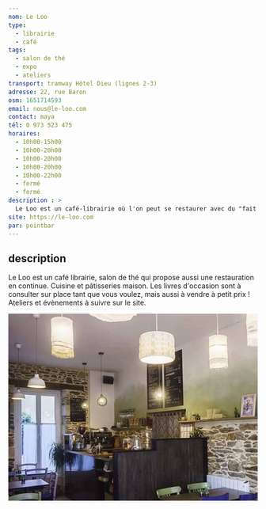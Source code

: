 ```yaml
---
nom: Le Loo
type: 
  - librairie
  - café
tags:
  - salon de thé
  - expo
  - ateliers
transport: tramway Hôtel Dieu (lignes 2-3)
adresse: 22, rue Baron
osm: 1651714593
email: nous@le-loo.com
contact: maya
tél: 0 973 523 475
horaires:
  - 10h00-15h00
  - 10h00-20h00
  - 10h00-20h00
  - 10h00-20h00
  - 10h00-22h00
  - fermé
  - fermé
description : >
  Le Loo est un café-librairie où l'on peut se restaurer avec du "fait maison" tout en savourant un bon bouquin.
site: https://le-loo.com
par: pointbar
---
```


## description

Le Loo est un café librairie, salon de thé qui propose aussi une restauration en continue. Cuisine et pâtisseries maison. Les livres d'occasion sont à consulter sur place tant que vous voulez, mais aussi à vendre à petit prix ! Ateliers et évènements à suivre sur le site.  

![Le Loo](./media/le-loo.jpg)
